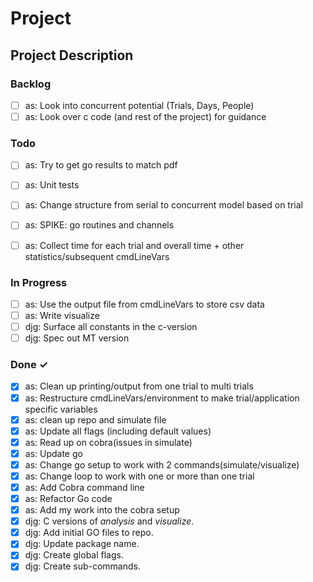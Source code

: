# Project

## Project Description

### Backlog

- [ ] as: Look into concurrent potential (Trials, Days, People)
- [ ] as: Look over c code (and rest of the project) for guidance  

### Todo

- [ ] as: Try to get go results to match pdf

- [ ] as: Unit tests
- [ ] as: Change structure from serial to concurrent model based on trial
- [ ] as: SPIKE: go routines and channels
- [ ] as: Collect time for each trial and overall time + other statistics/subsequent cmdLineVars

### In Progress

- [ ] as: Use the output file from cmdLineVars to store csv data
- [ ] as: Write visualize
- [ ] djg: Surface all constants in the c-version  
- [ ] djg: Spec out MT version  

### Done ✓

- [x] as: Clean up printing/output from one trial to multi trials
- [x] as: Restructure cmdLineVars/environment to make trial/application specific variables
- [x] as: clean up repo and simulate file
- [x] as: Update all flags (including default values)
- [x] as: Read up on cobra(issues in simulate)
- [x] as: Update go
- [x] as: Change go setup to work with 2 commands(simulate/visualize)
- [x] as: Change loop to work with one or more than one trial
- [x] as: Add Cobra command line
- [x] as: Refactor Go code 
- [x] as: Add my work into the cobra setup  
- [x] djg: C versions of _analysis_ and _visualize_.  
- [x] djg: Add initial GO files to repo.  
- [x] djg: Update package name.  
- [x] djg: Create global flags.  
- [x] djg: Create sub-commands.  
